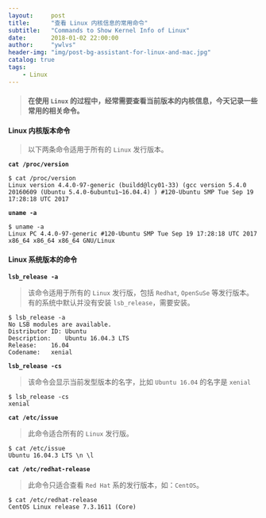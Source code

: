 ```yaml
---
layout:     post
title:      "查看 Linux 内核信息的常用命令"
subtitle:   "Commands to Show Kernel Info of Linux"
date:       2018-01-02 22:00:00
author:     "ywlvs"
header-img: "img/post-bg-assistant-for-linux-and-mac.jpg"
catalog: true
tags:
    - Linux
---
```


> #### 在使用 `Linux` 的过程中，经常需要查看当前版本的内核信息，今天记录一些常用的相关命令。

#### Linux 内核版本命令

> 以下两条命令适用于所有的 `Linux` 发行版本。

**`cat /proc/version`**

```
$ cat /proc/version
Linux version 4.4.0-97-generic (buildd@lcy01-33) (gcc version 5.4.0 20160609 (Ubuntu 5.4.0-6ubuntu1~16.04.4) ) #120-Ubuntu SMP Tue Sep 19 17:28:18 UTC 2017
```

**`uname -a`**

```
$ uname -a
Linux PC 4.4.0-97-generic #120-Ubuntu SMP Tue Sep 19 17:28:18 UTC 2017 x86_64 x86_64 x86_64 GNU/Linux
```

#### Linux 系统版本的命令

**`lsb_release -a`**

> 该命令适用于所有的 `Linux` 发行版，包括 `Redhat`, `OpenSuSe` 等发行版本。有的系统中默认并没有安装 `lsb_release`，需要安装。

```
$ lsb_release -a
No LSB modules are available.
Distributor ID: Ubuntu
Description:    Ubuntu 16.04.3 LTS
Release:    16.04
Codename:   xenial
```

**`lsb_release -cs`**

> 该命令会显示当前发型版本的名字，比如 `Ubuntu 16.04` 的名字是 `xenial`

```
$ lsb_release -cs
xenial
```

**`cat /etc/issue`**

> 此命令适合所有的 `Linux` 发行版。

```
$ cat /etc/issue
Ubuntu 16.04.3 LTS \n \l
```

**`cat /etc/redhat-release`**

> 此命令只适合查看 `Red Hat` 系的发行版本，如：`CentOS`。

```
$ cat /etc/redhat-release
CentOS Linux release 7.3.1611 (Core)
```
